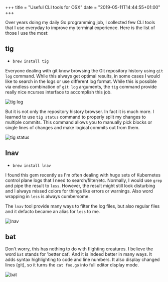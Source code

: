 +++
title = "Useful CLI tools for OSX"
date = "2019-05-11T14:44:55+01:00"
+++

Over years doing my daily Go programming job, I collected few CLI tools that I use everyday
to improve my terminal experience. Here is the list of those I use the most:

tig
--------------

* `brew install tig`

Everyone dealing with git know browsing the Git repository history using `git log` command.
While this always get optimal results, in some cases I would like to search in the logs or
use different log format. While this is possible via endless combination of `git log` arguments,
the `tig` command provide really nice ncurses interface to accomplish this job.

![tig log](/cli_tig_log.png)

But it is not only the repository history browser. In fact it is much more. I learned to use
`tig status` command to properly split my changes to multiple commits. This command allows you
to manually pick blocks or single lines of changes and make logical commits out from them.

![tig status](/cli_tig_status.png)

lnav
--------------

* `brew install lnav`

I found this gem recently as I'm often dealing with huge sets of Kubernetes control plane logs
that I need to search/filter/etc. Normally, I would use `grep` and pipe the result to `less`.
However, the result might still look disturbing and I always missed colors for things like errors
or warnings. Also word wrapping in `less` is always cumbersome. 

The `lnav` tool provide many ways to filter the log files, but also regular files and it defacto
became an alias for `less` to me.

![lnav](/cli_lnav.png)

bat
-------------

Don't worry, this has nothing to do with flighting creatures. I believe the word `bat` stands for
'better cat'. And it is indeed better in many ways. It adds syntax highlighting to code and line numbers.
It also display changed lines (git), so it turns the `cat foo.go` into full editor display mode.

![bat](/cli_bat.png)